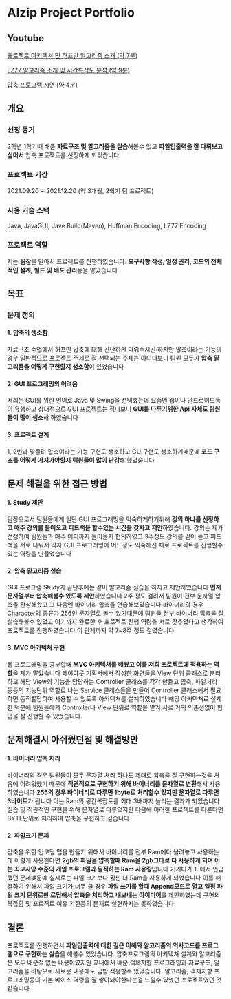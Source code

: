# Alzip Project Portfolio

## Youtube
[프로젝트 아키텍쳐 및 허프만 알고리즘 소개 (약 7분)](https://www.youtube.com/watch?v=Jz10hZ6JuMo&)

[LZ77 알고리즘 소개 및 시간복잡도 분석 (약 9분)](https://www.youtube.com/watch?v=woR0gj9tdQc)

[압축 프로그램 시연 (약 4분)](https://www.youtube.com/watch?v=8L9JDTOvzg0)

## 개요

### 선정 동기

2학년 1학기때 배운 **자료구조 및 알고리즘을 실습**해볼수 있고 **파일입출력을 잘 다뤄보고 싶어서** 압축 프로젝트를 선정하게 되었습니다

### 프로젝트 기간

2021.09.20 ~ 2021.12.20 (약 3개월, 2학기 팀 프로젝트)

### 사용 기술 스택

Java, JavaGUI, Jave Build(Maven), Huffman Encoding, LZ77 Encoding


### 프로젝트 역할

저는 **팀장**을 맡아서 프로젝트를 진행하였습니다. **요구사항 작성, 일정 관리, 코드의 전체적인 설계, 빌드 및 배포 관리**등을 맡았습니다

## 목표

### 문제 정의

#### 1. 압축의 생소함

자료구조 수업에서 허프만 압축에 대해 간단하게 다뤄주시긴 하지만 압축이라는 기능의 경우 일반적으로 프로젝트 주제로 잘 선택되는 주제는 아니다보니 팀원 모두가 **압축 알고리즘을 어떻게 구현할지 생소함**이 있었습니다

#### 2. GUI 프로그래밍의 어려움

저희는 GUI를 위한 언어로 Java 및 Swing을 선택했는데 요즘엔 웹이나 안드로이드쪽이 유행하고 상대적으로 GUI 프로젝트는 적다보니 **GUI를 다루기위한 Api 자체도 팀원들이 많이 생소**해 하였습니다

#### 3. 프로젝트 설계

1, 2번과 맞물려 압축이라는 기능 구현도 생소하고 GUI구현도 생소하기때문에 **코드 구조를 어떻게 가져가야할지 팀원들이 많이 난감**해 했었습니다 

## 문제 해결을 위한 접근 방법

#### 1. Study 제안

팀장으로서 팀원들에게 일단 GUI 프로그래밍을 익숙하게하기위해 **강의 하나를 선정하고 매주 강의를 들어오고 피드백을 할수있는 시간을 갖자고 제안**하였습니다. 강의는 제가 선정하여 팀원들과 매주 어디까지 들어올지 협의하였고 3주정도 강의를 같이 듣고 피드백을 서로 나눠서 각자 GUI 프로그래밍에 어느정도 익숙해진 채로 프로젝트를 진행할수 있는 역량을 만들었습니다

#### 2. 압축 알고리즘 실습

GUI 프로그램 Study가 끝난후에는 같이 알고리즘 실습을 하자고 제안하였습니다 **먼저 문자열부터 압축해볼수 있도록 제안**하였습니다 2주 정도 걸려서 팀원이 전부 문자열 압축을 완성해왔고 그 다음엔 바이너리 압축을 연습해보았습니다 바이너리의 경우 Character의 종류가 256인 문자열로 볼수 있기때문에 팀원들 전부 바이너리 압축을 잘 실습해볼수 있었고 여기까지 완료한 후 프로젝트 진행 역량을 서로 갖추었다고 생각하여 프로젝트를 진행하였습니다 이 단계까지 약 7~8주 정도 걸렸습니다

#### 3. MVC 아키텍쳐 구현

웹 프로그래밍을 공부할때 **MVC 아키텍쳐를 배웠고 이를 저희 프로젝트에 적용하는 역할**을 제가 맡았습니다 레이아웃 기획서에서 작성한 화면들을 View 단위 클래스로 분리하고 해당 View의 기능을 담당하는 Controller 클래스를 각각 만들고 압축, 파일처리 등등의 기능단위 역할로 나눈 Service 클래스들을 만들어 Controller 클래스에서 필요하면 동적할당하여 사용할 수 있도록 아키텍쳐를 설계하였습니다 해당 아키텍쳐로 설계한 덕분에 팀원들에게 Controller나 View 단위로 역할을 맡겨 서로 거의 의존성없이 협업을 잘 진행할 수 있었습니다.

## 문제해결시 아쉬웠던점 및 해결방안

#### 1. 바이너리 압축 처리

바이너리의 경우 팀원들이 모두 문자열 처리 하나도 제대로 압축을 잘 구현하는것을 처음에 어려워했기 때문에 **직관적으로 구현하기 위해 바이너리를 문자열로 변환**해서 사용하였습니다 **255의 경우 바이너리로 다루면 1byte로 처리할수 있지만 문자열로 다루면 3바이트**가 됩니다 이는 Ram의 공간복잡도를 최대 3배까지 늘리는 결과가 되었습니다 실습 및 직관적인 구현을 위해 문자열로 다루었지만 다음에 이러한 프로젝트를 다룬다면 BYTE단위로 처리하여 압축을 구현하고 싶습니다

#### 2. 파일크기 문제 

압축을 위한 인코딩 맵을 만들기 위해서 바이너리를 전부 Ram에다 올려놓고 사용하는데 이렇게 사용한다면 **2gb의 파일을 압축할때 Ram을 2gb그대로 다 사용하게 되며 이는 최고사양 수준의 게임 프로그램과 필적하는 Ram 사용량**입니다 거기다가 1. 에서 언급했던 문제떄문에 실제로는 파일 크기보다 훨씬 더 Ram을 사용하게 되었습니다 이를 해결하기 위해서 파일 크기가 너무 클 경우 **파일 쓰기를 할때 Append모드로 열고 일정 파일 크기 단위로만 로딩해서 압축을 처리하고 내보내는 아이디어**를 제안하였는데 구현의 복잡함 및 프로젝트 여유 기한등의 문제로 실현하지는 못하였습니다. 

## 결론

프로젝트를 진행하면서 **파일입출력에 대한 깊은 이해와 알고리즘의 의사코드를 프로그램으로 구현하는 실습**을 해볼수 있었습니다. 압축프로그램의 아키텍쳐 설계와 알고리즘은 모두 배운적 없는 내용이였지만 교내에서 배운 객체지향 프로그래밍과 자료구조, 알고리즘을 바탕으로 새로운 내용에도 금방 적용할수 있었습니다. 알고리즘, 객체지향 프로그래밍등의 기본 베이스 역량을 잘 쌓아놔야한다는걸 느낄수 있었던 프로젝트였던 것 같습니다



